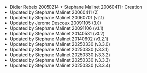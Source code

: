 * Didier Rebeix 20050214 + Stephane Malinet 20060411 : Creation
* Updated by Stephane Malinet 20060411 (2)
* Updated by Stephane Malinet 20060701 (v2.1)
* Updated by Jerome Descoux 20091105 (3.0)
* Updated by Stephane Malinet 20091106 (v3.1)
* Updated by Stephane Malinet 20140531 (v3.2)
* Updated by Stephane Malinet 20140602 (v3.2.1)
* Updated by Stephane Malinet 20250330 (v3.3.0)
* Updated by Stephane Malinet 20250330 (v3.3.1)
* Updated by Stephane Malinet 20250330 (v3.3.2)
* Updated by Stephane Malinet 20250330 (v3.3.3)
* Updated by Stephane Malinet 20250330 (v3.3.4)
